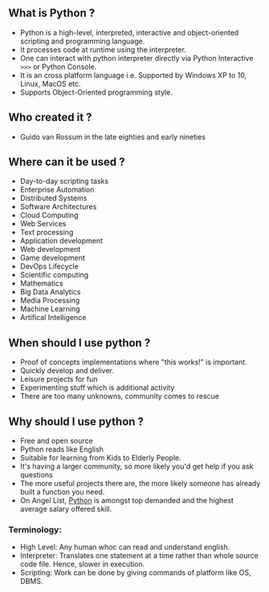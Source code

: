 ## What is Python ?
   * Python is a high-level, interpreted, interactive and object-oriented scripting and programming language.
   * It processes code at runtime using the interpreter.
   * One can interact with python interpreter directly via Python Interactive `>>>` or Python Console.
   * It is an cross platform language i.e. Supported by Windows XP to 10, Linux, MacOS etc.
   * Supports Object-Oriented programming style.

## Who created it ?
   * Guido van Rossum in the late eighties and early nineties

## Where can it be used ?
   * Day-to-day scripting tasks
   * Enterprise Automation
   * Distributed Systems
   * Software Architectures
   * Cloud Computing
   * Web Services
   * Text processing
   * Application development
   * Web development
   * Game development
   * DevOps Lifecycle
   * Scientific computing
   * Mathematics
   * Big Data Analytics
   * Media Processing
   * Machine Learning
   * Artifical Intelligence
    
## When should I use python ?
   * Proof of concepts implementations where "this works!" is important.
   * Quickly develop and deliver.
   * Leisure projects for fun
   * Experimenting stuff which is additional activity
   * There are too many unknowns, community comes to rescue

## Why should I use python ?
  * Free and open source
  * Python reads like English
  * Suitable for learning from Kids to Elderly People.
  * It's having a larger community, so more likely you'd get help if you ask questions
  * The more useful projects there are, the more likely someone has already built a function you need.
  * On Angel List, [Python](https://angel.co/skills) is amongst top demanded and the highest average salary offered skill.

### Terminology:
  * High Level: Any human whoc can read and understand english.
  * Interpreter: Translates one statement at a time rather than whole source code file. Hence, slower in execution.
  * Scripting: Work can be done by giving commands of platform like OS, DBMS.
